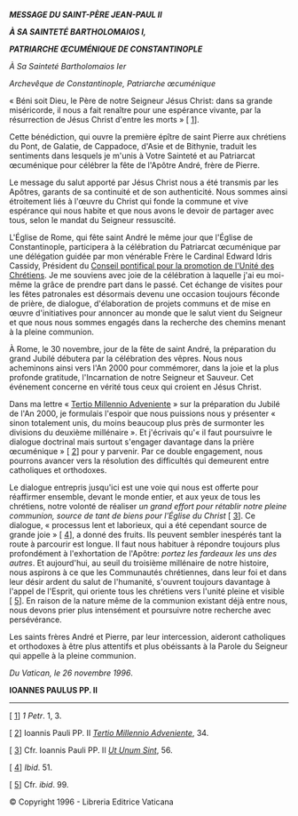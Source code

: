 ***MESSAGE DU SAINT-PÈRE JEAN-PAUL II***

***À SA SAINTETÉ BARTHOLOMAIOS I,***

***PATRIARCHE ŒCUMÉNIQUE DE CONSTANTINOPLE***

*À Sa Sainteté Bartholomaios Ier*

*Archevêque de Constantinople, Patriarche œcuménique*

« Béni soit Dieu, le Père de notre Seigneur Jésus Christ: dans sa grande miséricorde, il nous a fait renaître pour une espérance vivante, par la résurrection de Jésus Christ d'entre les morts » \[ [1](#_ftn1 "")\].

Cette bénédiction, qui ouvre la première épître de saint Pierre aux chrétiens du Pont, de Galatie, de Cappadoce, d'Asie et de Bithynie, traduit les sentiments dans lesquels je m'unis à Votre Sainteté et au Patriarcat œcuménique pour célébrer la fête de l'Apôtre André, frère de Pierre.

Le message du salut apporté par Jésus Christ nous a été transmis par les Apôtres, garants de sa continuité et de son authenticité. Nous sommes ainsi étroitement liés à l'œuvre du Christ qui fonde la commune et vive espérance qui nous habite et que nous avons le devoir de partager avec tous, selon le mandat du Seigneur ressuscité.

L'Église de Rome, qui fête saint André le même jour que l'Église de Constantinople, participera à la célébration du Patriarcat œcuménique par une délégation guidée par mon vénérable Frère le Cardinal Edward Idris Cassidy, Président du [Conseil pontifical pour la promotion de l'Unité des Chrétiens](http://www.vatican.va/roman_curia/pontifical_councils/chrstuni/index_fr.htm). Je me souviens avec joie de la célébration à laquelle j'ai eu moi-même la grâce de prendre part dans le passé. Cet échange de visites pour les fêtes patronales est désormais devenu une occasion toujours féconde de prière, de dialogue, d'élaboration de projets communs et de mise en œuvre d'initiatives pour annoncer au monde que le salut vient du Seigneur et que nous nous sommes engagés dans la recherche des chemins menant à la pleine communion.

À Rome, le 30 novembre, jour de la fête de saint André, la préparation du grand Jubilé débutera par la célébration des vêpres. Nous nous acheminons ainsi vers l'An 2000 pour commémorer, dans la joie et la plus profonde gratitude, l'Incarnation de notre Seigneur et Sauveur. Cet événement concerne en vérité tous ceux qui croient en Jésus Christ.

Dans ma lettre « [Tertio Millennio Adveniente](/content/john-paul-ii/fr/apost_letters/documents/hf_jp-ii_apl_10111994_tertio-millennio-adveniente.html) » sur la préparation du Jubilé de l'An 2000, je formulais l'espoir que nous puissions nous y présenter « sinon totalement unis, du moins beaucoup plus près de surmonter les divisions du deuxième millénaire ». Et j'écrivais qu'« il faut poursuivre le dialogue doctrinal mais surtout s'engager davantage dans la prière œcuménique » \[ [2](#_ftn2 "")\] pour y parvenir. Par ce double engagement, nous pourrons avancer vers la résolution des difficultés qui demeurent entre catholiques et orthodoxes.

Le dialogue entrepris jusqu'ici est une voie qui nous est offerte pour réaffirmer ensemble, devant le monde entier, et aux yeux de tous les chrétiens, notre volonté de réaliser *un grand effort pour rétablir notre pleine communion, source de tant de biens pour l'Église du Christ* \[ [3](#_ftn3 "")\]. Ce dialogue, « processus lent et laborieux, qui a été cependant source de grande joie » \[ [4](#_ftn4 "")\], a donné des fruits. Ils peuvent sembler inespérés tant la route à parcourir est longue. Il faut nous habituer à répondre toujours plus profondément à l'exhortation de l'Apôtre: *portez les fardeaux les uns des autres*. Et aujourd'hui, au seuil du troisième millénaire de notre histoire, nous aspirons à ce que les Communautés chrétiennes, dans leur foi et dans leur désir ardent du salut de l'humanité, s'ouvrent toujours davantage à l'appel de l'Esprit, qui oriente tous les chrétiens vers l'unité pleine et visible \[ [5](#_ftn5 "")\]. En raison de la nature même de la communion existant déjà entre nous, nous devons prier plus intensément et poursuivre notre recherche avec persévérance.

Les saints frères André et Pierre, par leur intercession, aideront catholiques et orthodoxes à être plus attentifs et plus obéissants à la Parole du Seigneur qui appelle à la pleine communion.

*Du Vatican, le 26 novembre 1996*.

**IOANNES PAULUS PP. II**

* * *

\[ [1](#_ftnref1 "")\] *1 Petr*. 1, 3.

\[ [2](#_ftnref2 "")\] Ioannis Pauli PP. II *[Tertio Millennio Adveniente](/content/john-paul-ii/fr/apost_letters/documents/hf_jp-ii_apl_10111994_tertio-millennio-adveniente.html)*, 34.

\[ [3](#_ftnref3 "")\] Cfr. Ioannis Pauli PP. II *[Ut Unum Sint](http://www.vatican.va/edocs/FRA0080/__PI.HTM)*, 56.

\[ [4](#_ftnref4 "")\] *Ibid*. 51.

\[ [5](#_ftnref5 "")\] Cfr. *ibid*. 99.

© Copyright 1996 - Libreria Editrice Vaticana